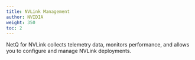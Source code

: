 ```yaml
---
title: NVLink Management
author: NVIDIA
weight: 350
toc: 2
---
```


NetQ for NVLink collects telemetry data, monitors performance, and allows you to configure and manage NVLink deployments.

<!--link to marketing webpage if available-->

<!--insert TOC with links
 - Install NetQ for NVLink
 -->